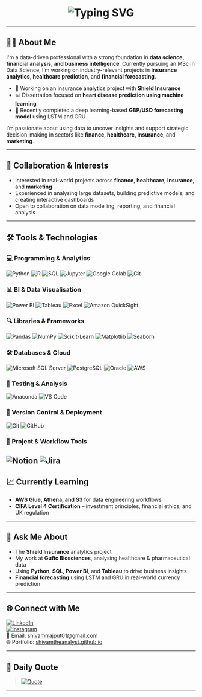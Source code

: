 <h1 align="center">
  <img src="https://readme-typing-svg.herokuapp.com?font=Fira+Code&size=26&pause=1000&color=0D98BA&center=true&vCenter=true&width=400&lines=Hey%2C+I'm+Shivam+Rajput&repeat=true" alt="Typing SVG" />
</h1>


---

## 👨‍💻 About Me

I'm a data-driven professional with a strong foundation in **data science, financial analysis, and business intelligence**. Currently pursuing an MSc in Data Science, I’m working on industry-relevant projects in **insurance analytics**, **healthcare prediction**, and **financial forecasting**.

- 🔎 Working on an insurance analytics project with **Shield Insurance**  
- 📊 Dissertation focused on **heart disease prediction using machine learning**  
- 💱 Recently completed a deep learning-based **GBP/USD forecasting model** using LSTM and GRU

I’m passionate about using data to uncover insights and support strategic decision-making in sectors like **finance, healthcare, insurance**, and **marketing**.

---

## 🤝 Collaboration & Interests

- Interested in real-world projects across **finance**, **healthcare**, **insurance**, and **marketing**
- Experienced in analysing large datasets, building predictive models, and creating interactive dashboards
- Open to collaboration on data modelling, reporting, and financial analysis

---

## 🛠️ Tools & Technologies

### 💻 Programming & Analytics
![Python](https://img.shields.io/badge/-Python-3776AB?style=flat-square&logo=python&logoColor=white)
![R](https://img.shields.io/badge/-R-276DC3?style=flat-square&logo=r&logoColor=white)
![SQL](https://img.shields.io/badge/-SQL-4479A1?style=flat-square&logo=mysql&logoColor=white)
![Jupyter](https://img.shields.io/badge/-Jupyter-F37626?style=flat-square&logo=jupyter&logoColor=white)
![Google Colab](https://img.shields.io/badge/-Colab-F9AB00?style=flat-square&logo=googlecolab&logoColor=white)
![Git](https://img.shields.io/badge/-Git-F05032?style=flat-square&logo=git&logoColor=white)

### 📊 BI & Data Visualisation
![Power BI](https://img.shields.io/badge/-Power%20BI-F2C811?style=flat-square&logo=power-bi&logoColor=black)
![Tableau](https://img.shields.io/badge/-Tableau-E97627?style=flat-square&logo=tableau&logoColor=white)
![Excel](https://img.shields.io/badge/-Excel-217346?style=flat-square&logo=microsoft-excel&logoColor=white)
![Amazon QuickSight](https://img.shields.io/badge/-Amazon%20QuickSight-232F3E?style=flat-square&logo=amazon-aws&logoColor=white)

### 🔍 Libraries & Frameworks
![Pandas](https://img.shields.io/badge/-Pandas-150458?style=flat-square&logo=pandas&logoColor=white)
![NumPy](https://img.shields.io/badge/-NumPy-013243?style=flat-square&logo=numpy&logoColor=white)
![Scikit-Learn](https://img.shields.io/badge/-Scikit--Learn-F7931E?style=flat-square&logo=scikit-learn&logoColor=white)
![Matplotlib](https://img.shields.io/badge/-Matplotlib-11557C?style=flat-square&logo=matplotlib&logoColor=white)
![Seaborn](https://img.shields.io/badge/-Seaborn-42A5F5?style=flat-square&logo=python&logoColor=white)

### 🛠️ Databases & Cloud
![Microsoft SQL Server](https://img.shields.io/badge/-MS%20SQL%20Server-CC2927?style=flat-square&logo=microsoft-sql-server&logoColor=white)
![PostgreSQL](https://img.shields.io/badge/-PostgreSQL-336791?style=flat-square&logo=postgresql&logoColor=white)
![Oracle](https://img.shields.io/badge/-Oracle-F80000?style=flat-square&logo=oracle&logoColor=white)
![AWS](https://img.shields.io/badge/-AWS-FF9900?style=flat-square&logo=amazon-aws&logoColor=white)

### 🧪 Testing & Analysis
![Anaconda](https://img.shields.io/badge/-Anaconda-44A833?style=flat-square&logo=anaconda&logoColor=white)
![VS Code](https://img.shields.io/badge/-VS%20Code-007ACC?style=flat-square&logo=visual-studio-code&logoColor=white)

### 📁 Version Control & Deployment
![Git](https://img.shields.io/badge/-Git-F05032?style=flat-square&logo=git&logoColor=white)
![GitHub](https://img.shields.io/badge/-GitHub-181717?style=flat-square&logo=github&logoColor=white)

### 🧱 Project & Workflow Tools
![Notion](https://img.shields.io/badge/-Notion-000000?style=flat-square&logo=notion&logoColor=white)
![Jira](https://img.shields.io/badge/-Jira-0052CC?style=flat-square&logo=jira&logoColor=white)
---

## 📈 Currently Learning

- **AWS Glue, Athena, and S3** for data engineering workflows  
- **CIFA Level 4 Certification** – investment principles, financial ethics, and UK regulation

---

## 💬 Ask Me About

- The **Shield Insurance** analytics project  
- My work at **Gufic Biosciences**, analysing healthcare & pharmaceutical data  
- Using **Python, SQL, Power BI**, and **Tableau** to drive business insights  
- **Financial forecasting** using LSTM and GRU in real-world currency prediction

---

## 🌐 Connect with Me

[![LinkedIn](https://img.shields.io/badge/LinkedIn-blue?style=flat-square&logo=linkedin&logoColor=white)](https://www.linkedin.com/in/shivam-rajput22/)  
[![Instagram](https://img.shields.io/badge/Instagram-%23E4405F?style=flat-square&logo=instagram&logoColor=white)](https://www.instagram.com/_shivam_xxii/)  
📧 Email: [shivamrrajput01@gmail.com](mailto:shivamrrajput01@gmail.com)  
🌐 Portfolio: [shivamtheanalyst.github.io](https://shivamrajput22.github.io/ShivamTheAnalyst.github.io/)

---

## 📌 Daily Quote

> [![Quote](https://quotes-github-readme.vercel.app/api?type=horizontal&theme=dark)](https://github.com/piyushsuthar/github-readme-quotes)

---
